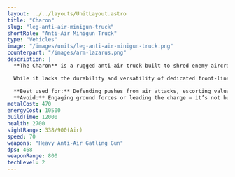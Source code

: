 ```yaml
---
layout: ../../layouts/UnitLayout.astro
title: "Charon"
slug: "leg-anti-air-minigun-truck"
shortRole: "Anti-Air Minigun Truck"
type: "Vehicles"
image: "/images/units/leg-anti-air-minigun-truck.png"
counterpart: "/images/arm-lazarus.png"
description: |
  **The Charon** is a rugged anti-air truck built to shred enemy aircraft with a stream of high-velocity minigun fire. Its extended air detection range and focused firepower make it a crucial escort for convoys and mobile armies vulnerable to air raids.

  While it lacks the durability and versatility of dedicated front-line units, the Charon’s high rate of fire and decent mobility allow it to reposition quickly and deny airspace effectively — as long as it’s not left isolated.

  **Best used for:** Defending pushes from air attacks, escorting valuable units  
  **Avoid:** Engaging ground forces or leading the charge — it’s not built for it
metalCost: 470
energyCost: 10500
buildTime: 12000
health: 2700
sightRange: 338/900(Air)
speed: 70
weapons: "Heavy Anti-Air Gatling Gun"
dps: 468
weaponRange: 800
techLevel: 2
---
```

